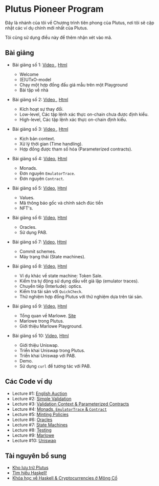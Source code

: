 # Plutus Pioneer Program

Đây là nhánh của tôi về Chương trình tiên phong của Plutus, nơi tôi sẽ cập nhật các ví dụ chính mới nhất của Plutus.

Tôi cũng sử dụng điều này để thêm nhận xét vào mã.


## Bài giảng

- Bài giảng số 1: [Video ](https://youtu.be/CJD8ctJqDw0), [Html](week1.md)

  - Welcome
  - (E)UTxO-model
  - Chạy một hợp đồng đấu giá mẫu trên một Playground
  - Bài tập về nhà

- Bài giảng số 2: [Video ](https://youtu.be/7nDGZkUIeUQ), [Html](week2.md)

  - Kích hoạt sự thay đổi.
  - Low-level, Các tập lệnh xác thực on-chain chưa được định kiểu.
  - High-level, Các tập lệnh xác thực on-chain định kiểu.

- Bài giảng số 3: [Video ](https://youtu.be/WG3uw-TkW2k), [Html](week3.md)

  - Kịch bản context.
  - Xử lý thời gian (Time handling).
  - Hợp đồng được tham số hóa (Parameterized contracts).

- Bài giảng số 4: [Video](https://youtu.be/HLJOcKlEucI), [Html](week4.md)

  - Monads.
  - Đơn nguyên `EmulatorTrace`.
  - Đơn nguyên `Contract`.

- Bài giảng số 5: [Video](https://youtu.be/6VbhY162GQA), [Html](week5.md)

  - Values.
  - Mã thông báo gốc và chính sách đúc tiền
  - NFT's.

- Bài giảng số 6: [Video](https://www.youtube.com/watch?v=X9fOkkpj-aU), [Html](week6.md)

  - Oracles.
  - Sử dụng PAB.

- Bài giảng số 7: [Video](https://youtu.be/ptsltoZNl50), [Html](week7.md)

  - Commit schemes.
  - Máy trạng thái (State machines).

- Bài giảng số 8: [Video](https://www.youtube.com/watch?v=tGjEvumVBk8), [Html](week8.md)

  - Ví dụ khác về state machine: Token Sale.
  - Kiểm tra tự động sử dụng dấu vết giả lập (emulator traces).
  - Chuyển tiếp (Interlude): optics.
  - Kiểm tra tài sản với `QuickCheck`.
  - Thử nghiệm hợp đồng Plutus với thử nghiệm dựa trên tài sản.

- Bài giảng số 9: [Video](https://youtu.be/J5as459k10E), [Html](week9.md)

  - Tổng quan về Marlowe.  [Site](https://github.com/input-output-hk/plutus-pioneer-program/blob/main/Marlowe_Plutus_Pioneers_June_2021.pdf)
  - Marlowe trong Plutus.
  - Giới thiệu Marlowe Playground.

- Bài giảng số 10: [Video](https://youtu.be/X_q4AHMsw5Y), [Html](week10.md)

  - Giới thiệu Uniswap.
  - Triển khai Uniswap trong Plutus.
  - Triển khai Uniswap với PAB.
  - Demo.
  - Sử dụng `curl` để tương tác với PAB.

## Các Code ví dụ 

- Lecture #1:  [English Auction](https://github.com/cardano2vn/cardanovn-portal/tree/main/docs/dr-lars-lession/code/week01/src/Week01)
- Lecture #2:  [Simple Validation](https://github.com/cardano2vn/cardanovn-portal/tree/main/docs/dr-lars-lession/code/week02/src/Week02)
- Lecture #3:  [Validation Context & Parameterized Contracts](https://github.com/cardano2vn/cardanovn-portal/tree/main/docs/dr-lars-lession/code/week03/src/Week03)
- Lecture #4:  [Monads, `EmulatorTrace` & `Contract`](https://github.com/cardano2vn/cardanovn-portal/tree/main/docs/dr-lars-lession/code/week04/src/Week04)
- Lecture #5:  [Minting Policies](https://github.com/cardano2vn/cardanovn-portal/tree/main/docs/dr-lars-lession/code/week05/src/Week05)
- Lecture #6:  [Oracles](https://github.com/cardano2vn/cardanovn-portal/tree/main/docs/dr-lars-lession/code/week06/src/Week06)
- Lecture #7:  [State Machines](https://github.com/cardano2vn/cardanovn-portal/tree/main/docs/dr-lars-lession/code/week07/src/Week07)
- Lecture #8:  [Testing](https://github.com/cardano2vn/cardanovn-portal/tree/main/docs/dr-lars-lession/code/week08/src/Week08)
- Lecture #9:  [Marlowe](https://github.com/cardano2vn/cardanovn-portal/tree/main/docs/dr-lars-lession/code/week09/src/Week09)
- Lecture #10: [Uniswap](https://github.com/cardano2vn/cardanovn-portal/tree/main/docs/dr-lars-lession/code/week10)

## Tài nguyên bổ sung

- [Kho lưu trữ Plutus](https://github.com/input-output-hk/plutus)
- [Tìm hiểu Haskell!](http://learnyouahaskell.com/)
- [Khóa học về Haskell & Cryptocurrencies ở Mông Cổ](https://www.youtube.com/playlist?list=PLJ3w5xyG4JWmBVIigNBytJhvSSfZZzfTm)
